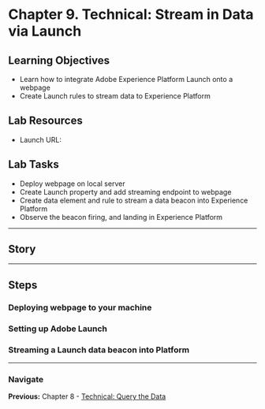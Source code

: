 # Chapter 9. Technical: Stream in Data via Launch

## Learning Objectives

- Learn how to integrate Adobe Experience Platform Launch onto a webpage
- Create Launch rules to stream data to Experience Platform

## Lab Resources

- Launch URL:

## Lab Tasks

- Deploy webpage on local server
- Create Launch property and add streaming endpoint to webpage
- Create data element and rule to stream a data beacon into Experience Platform
- Observe the beacon firing, and landing in Experience Platform

---

## Story

 

---

## Steps


### Deploying webpage to your machine


### Setting up Adobe Launch

### Streaming a Launch data beacon into Platform

---

### Navigate

**Previous:** Chapter 8 - [Technical: Query the Data](chapter-8.md)
